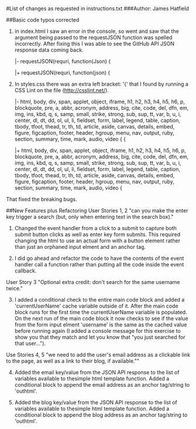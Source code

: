 #List of changes as requested in instructions.txt
###Author: James Hatfield


##Basic code typos corrected
1. in index.html I saw an error in the console, so went and saw that the argument being passed to the requestJSON function was spelled incorrectly. After fixing this I was able to see the GitHub API JSON response data coming back.

    |- requestJSON(requri, function(Json) {
    
    |+ requestJSON(requri, function(json) {

2. In styles.css there was an extra left bracket: '{' that I found by running a CSS Lint on the file (http://csslint.net/).

    |- html, body, div, span, applet, object, iframe, h1, h2, h3, h4, h5, h6, p, blockquote, pre, a, abbr, acronym, address, big, cite, code, del, dfn, em, img, ins, kbd, q, s, samp, small, strike, strong, sub, sup, tt, var, b, u, i, center, dl, dt, dd, ol, ul, li, fieldset, form, label, legend, table, caption, tbody, tfoot, thead, tr, th, td, article, aside, canvas, details, embed, figure, figcaption, footer, header, hgroup, menu, nav, output, ruby, section, summary, time, mark, audio, video {
{

    |+ html, body, div, span, applet, object, iframe, h1, h2, h3, h4, h5, h6, p, blockquote, pre, a, abbr, acronym, address, big, cite, code, del, dfn, em, img, ins, kbd, q, s, samp, small, strike, strong, sub, sup, tt, var, b, u, i, center, dl, dt, dd, ol, ul, li, fieldset, form, label, legend, table, caption, tbody, tfoot, thead, tr, th, td, article, aside, canvas, details, embed, figure, figcaption, footer, header, hgroup, menu, nav, output, ruby, section, summary, time, mark, audio, video {

That fixed the breaking bugs.



##New Features plus Refactoring
User Stories 1, 2
"can you make the enter key trigger a search (but, only
when entering text in the search box)."

1. Changed the event handler from a click to a submit to capture both submit button clicks as well as enter key form submits. This required changing the html to use an actual form with a button element rather than just an orphaned input elment and an anchor tag.

2. I did go ahead and refactor the code to have the contents of the event handler call a function rather than putting all the code inside the event callback.

User Story 3
"Optional extra credit: don't search for
the same username twice."

3. I added a conditional check to the entire main code block and added a 'currentUserName' cache variable outside of it. After the main code block runs for the first time the currentUserName variable is populated. On the next run of the main code block it now checks to see if the value from the form input elment 'username' is the same as the cached value before running again (I added a console message for this exercise to show you that they match and let you know that "you just searched for that user...").

Use Stories 4, 5
"we need to add the user's email address as a clickable link to the page,
as well as a link to their blog, if available.""

4. Added the email key/value from the JSON API response to the list of variables available to thesimple html template function. Added a conditional block to append the email address as an anchor tag/string to 'outhtml'.

5.  Added the blog key/value from the JSON API response to the list of variables available to thesimple html template function. Added a conditional block to append the blog address as an anchor tag/string to 'outhtml'.


